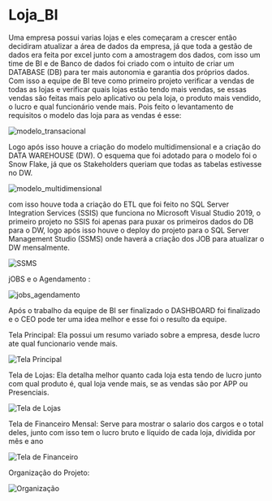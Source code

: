 # Loja_BI
 
Uma empresa possui varias lojas e eles começaram a crescer então decidiram atualizar a área de dados da empresa, já que toda a gestão de dados era feita por excel junto com a amostragem dos dados, com isso um time de BI e de Banco de dados foi criado com o intuito de criar um DATABASE (DB) para ter mais autonomia e garantia dos próprios dados. Com isso a equipe de BI teve como primeiro projeto verificar a vendas de todas as lojas e verificar quais lojas estão tendo mais vendas, se essas vendas são feitas mais pelo aplicativo ou pela loja, o produto mais vendido, o lucro e qual funcionário vende mais. Pois feito o levantamento de requisitos o modelo das loja para as vendas é esse:

![modelo_transacional](https://github.com/VictorEMF/LojaBI/assets/70483515/7c07c66b-3c3c-4fa2-a5e6-5f6f464870e7)

Logo após isso houve a criação do modelo multidimensional e a criação do DATA WAREHOUSE (DW).
O esquema que foi adotado para o modelo foi o Snow Flake, já que os Stakeholders queriam que todas as tabelas estivesse no DW. 

![modelo_multidimensional](https://github.com/VictorEMF/LojaBI/assets/70483515/acb356bb-a1c7-4f48-b68d-2f523fa61c16)

com isso houve toda a criação do ETL que foi feito no SQL Server Integration Services (SSIS) que funciona no Microsoft Visual Studio 2019, o primeiro projeto no SSIS foi apenas para puxar os primeiros dados do DB para o DW, logo após isso houve o deploy do projeto para o SQL Server Management Studio (SSMS) onde haverá a criação dos JOB para atualizar o DW mensalmente.

![SSMS](https://github.com/VictorEMF/LojaBI/assets/70483515/db6cc7f8-d16d-43a8-81c5-e1faa0f715e8)

jOBS e o Agendamento :

![jobs_agendamento](https://github.com/VictorEMF/LojaBI/assets/70483515/c9cf3a60-b43c-4490-9d68-b58988766f1c)

Após o trabalho da equipe de BI ser finalizado o DASHBOARD foi finalizado e o CEO pode ter uma idea melhor e esse foi o resulto da equipe.

Tela Principal:
Ela possui um resumo variado sobre a empresa, desde lucro ate qual funcionario vende mais.

![Tela Principal](https://github.com/VictorEMF/LojaBI/assets/70483515/429c47c2-0999-464c-877f-e9e912816596)

Tela de Lojas:
Ela detalha melhor quanto cada loja esta tendo de lucro junto com qual produto é, qual loja vende mais, se as vendas são por APP ou Presenciais.

![Tela de Lojas](https://github.com/VictorEMF/LojaBI/assets/70483515/33b61f09-e80d-491b-b566-3431e3b90e84)

Tela de Financeiro Mensal:
Serve para mostrar o salario dos cargos e o total deles, junto com isso tem o lucro bruto e líquido de cada loja, dividida por mês e ano

![Tela de Financeiro](https://github.com/VictorEMF/LojaBI/assets/70483515/8a340d60-51b0-4e7e-aa1b-98627ff52377)

Organização do Projeto:

![Organização](https://github.com/VictorEMF/LojaBI/assets/70483515/bf7e5ae7-b395-42e4-8947-a29386139aba)

